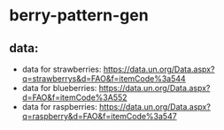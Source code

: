# berry-pattern-gen
## data:
- data for strawberries: https://data.un.org/Data.aspx?q=strawberrys&d=FAO&f=itemCode%3a544
- data for blueberries: https://data.un.org/Data.aspx?d=FAO&f=itemCode%3A552
- data for raspberries: https://data.un.org/Data.aspx?q=raspberry&d=FAO&f=itemCode%3a547
